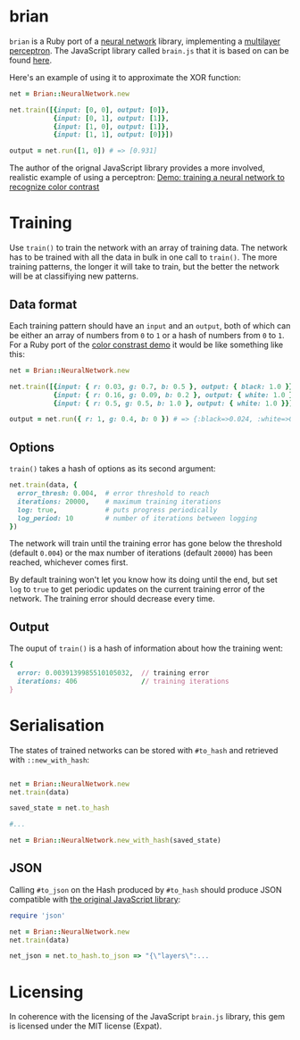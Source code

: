 # brian

`brian` is a Ruby port of a [neural network](http://en.wikipedia.org/wiki/Artificial_neural_network) library, implementing a [multilayer perceptron](http://en.wikipedia.org/wiki/Multilayer_perceptron). The JavaScript library called `brain.js` that it is based on can be found [here](https://github.com/harthur/brain). 

Here's an example of using it to approximate the XOR function:
```ruby
net = Brian::NeuralNetwork.new

net.train([{input: [0, 0], output: [0]},
		   {input: [0, 1], output: [1]},
		   {input: [1, 0], output: [1]},
		   {input: [1, 1], output: [0]}])

output = net.run([1, 0]) # => [0.931]
```

The author of the orignal JavaScript library provides a more involved, realistic example of using a perceptron:
[Demo: training a neural network to recognize color contrast](http://harthur.github.com/brain/)


# Training
Use `train()` to train the network with an array of training data. The network has to be trained with all the data in bulk in one call to `train()`. The more training patterns, the longer it will take to train, but the better the network will be at classifiying new patterns.

## Data format
Each training pattern should have an `input` and an `output`, both of which can be either an array of numbers from `0` to `1` or a hash of numbers from `0` to `1`. For a Ruby port of the [color constrast demo](http://harthur.github.com/brain/) it would be like something like this:

```ruby
net = Brian::NeuralNetwork.new

net.train([{input: { r: 0.03, g: 0.7, b: 0.5 }, output: { black: 1.0 }},
	       {input: { r: 0.16, g: 0.09, b: 0.2 }, output: { white: 1.0 }},
    	   {input: { r: 0.5, g: 0.5, b: 1.0 }, output: { white: 1.0 }}])

output = net.run({ r: 1, g: 0.4, b: 0 }) # => {:black=>0.024, :white=>0.976}
````

## Options
`train()` takes a hash of options as its second argument:

```ruby
net.train(data, {
  error_thresh: 0.004,  # error threshold to reach
  iterations: 20000,    # maximum training iterations
  log: true,            # puts progress periodically
  log_period: 10        # number of iterations between logging
})
```

The network will train until the training error has gone below the threshold (default `0.004`) or the max number of iterations (default `20000`) has been reached, whichever comes first.

By default training won't let you know how its doing until the end, but set `log` to `true` to get periodic updates on the current training error of the network. The training error should decrease every time.

## Output
The ouput of `train()` is a hash of information about how the training went:

```ruby
{
  error: 0.0039139985510105032,  // training error
  iterations: 406                // training iterations
}
```

# Serialisation

The states of trained networks can be stored with `#to_hash` and retrieved with `::new_with_hash`:

```ruby

net = Brian::NeuralNetwork.new
net.train(data)

saved_state = net.to_hash

#...

net = Brian::NeuralNetwork.new_with_hash(saved_state)
```

## JSON

Calling `#to_json` on the Hash produced by `#to_hash` should produce JSON compatible with [the original JavaScript library](https://github.com/harthur/brain):

```ruby
require 'json'

net = Brian::NeuralNetwork.new
net.train(data)

net_json = net.to_hash.to_json => "{\"layers\":...
```

# Licensing

In coherence with the licensing of the JavaScript `brain.js` library, this gem is licensed under the MIT license (Expat).